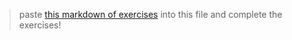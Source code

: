 > paste [this markdown of exercises](https://raw.githubusercontent.com/colevandersWands/loop-refactors/master/README.md) into this file and complete the exercises!   

